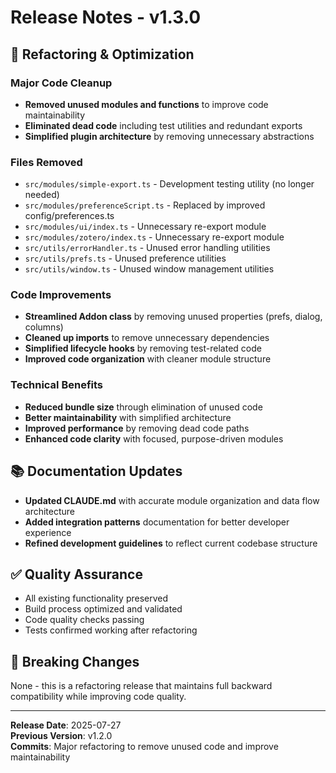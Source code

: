 # Release Notes - v1.3.0

## 🔧 Refactoring & Optimization

### Major Code Cleanup

- **Removed unused modules and functions** to improve code maintainability
- **Eliminated dead code** including test utilities and redundant exports
- **Simplified plugin architecture** by removing unnecessary abstractions

### Files Removed

- `src/modules/simple-export.ts` - Development testing utility (no longer needed)
- `src/modules/preferenceScript.ts` - Replaced by improved config/preferences.ts
- `src/modules/ui/index.ts` - Unnecessary re-export module
- `src/modules/zotero/index.ts` - Unnecessary re-export module
- `src/utils/errorHandler.ts` - Unused error handling utilities
- `src/utils/prefs.ts` - Unused preference utilities
- `src/utils/window.ts` - Unused window management utilities

### Code Improvements

- **Streamlined Addon class** by removing unused properties (prefs, dialog, columns)
- **Cleaned up imports** to remove unnecessary dependencies
- **Simplified lifecycle hooks** by removing test-related code
- **Improved code organization** with cleaner module structure

### Technical Benefits

- **Reduced bundle size** through elimination of unused code
- **Better maintainability** with simplified architecture
- **Improved performance** by removing dead code paths
- **Enhanced code clarity** with focused, purpose-driven modules

## 📚 Documentation Updates

- **Updated CLAUDE.md** with accurate module organization and data flow architecture
- **Added integration patterns** documentation for better developer experience
- **Refined development guidelines** to reflect current codebase structure

## ✅ Quality Assurance

- All existing functionality preserved
- Build process optimized and validated
- Code quality checks passing
- Tests confirmed working after refactoring

## 🔄 Breaking Changes

None - this is a refactoring release that maintains full backward compatibility while improving code quality.

---

**Release Date**: 2025-07-27  
**Previous Version**: v1.2.0  
**Commits**: Major refactoring to remove unused code and improve maintainability
